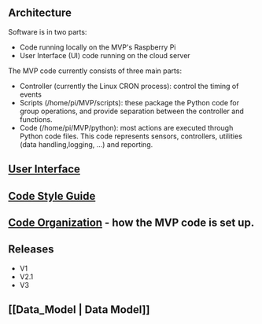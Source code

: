 ## Architecture
Software is in two parts:
* Code running locally on the MVP's Raspberry Pi
* User Interface (UI) code running on the cloud server

The MVP code currently consists of three main parts:
* Controller (currently the Linux CRON process): control the timing of events
* Scripts (/home/pi/MVP/scripts): these package the Python code for group operations, and provide separation between the controller and functions.
* Code (/home/pi/MVP/python): most actions are executed through Python code files.  This code represents sensors, controllers, utilities (data handling,logging, ...) and reporting.

## [User Interface](https://github.com/futureag/blog/wiki/MVP_UI)

## [Code Style Guide](https://github.com/futureag/blog/wiki/Software_Standards)

## [Code Organization](https://github.com/futureag/blog/wiki/Code-Organization) - how the MVP code is set up.

## Releases
* V1
* V2.1
* V3

## [[Data_Model | Data Model]]